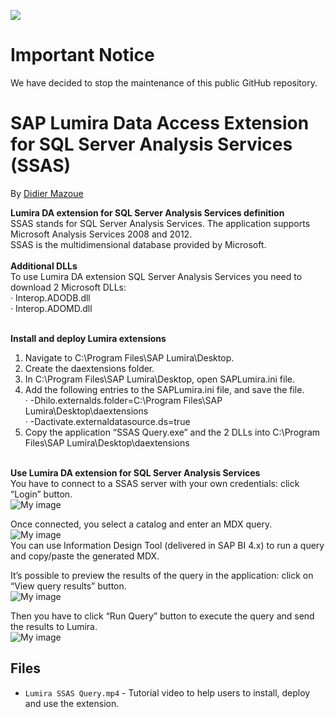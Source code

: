 ![](https://img.shields.io/badge/STATUS-NOT%20CURRENTLY%20MAINTAINED-red.svg?longCache=true&style=flat)

# Important Notice
We have decided to stop the maintenance of this public GitHub repository.

SAP Lumira Data Access Extension for SQL Server Analysis Services (SSAS)
===========================
By [Didier Mazoue](http://scn.sap.com/people/didier.mazoue)

<strong>Lumira DA extension for SQL Server Analysis Services definition</strong> <br>
SSAS stands for SQL Server Analysis Services. The application supports Microsoft Analysis Services 2008 and 2012.<br>
SSAS is the multidimensional database provided by Microsoft.<br><br>
<strong>Additional DLLs</strong><br>
To use Lumira DA extension SQL Server Analysis Services you need to download 2 Microsoft DLLs:<br>
· Interop.ADODB.dll<br>
· Interop.ADOMD.dll<br>
<br>

<strong>Install and deploy Lumira extensions</strong><br>
1. Navigate to C:\Program Files\SAP Lumira\Desktop.<br>
2. Create the daextensions folder.<br>
3. In C:\Program Files\SAP Lumira\Desktop, open SAPLumira.ini file.<br>
4. Add the following entries to the SAPLumira.ini file, and save the file.<br>
· -Dhilo.externalds.folder=C:\Program Files\SAP Lumira\Desktop\daextensions<br>
· -Dactivate.externaldatasource.ds=true<br>
5. Copy the application “SSAS Query.exe” and the 2 DLLs into C:\Program Files\SAP Lumira\Desktop\daextensions<br><br>

<strong>Use Lumira DA extension for SQL Server Analysis Services</strong><br>
You have to connect to a SSAS server with your own credentials: click “Login” button.<br>
![My image](https://github.com/SAP/lumira-extension-da-sql-server-analysis-services-ssas/blob/master/readmescreenshots/1.png)<br>

Once connected, you select a catalog and enter an MDX query.<br>
![My image](https://github.com/SAP/lumira-extension-da-sql-server-analysis-services-ssas/blob/master/readmescreenshots/2.png)<br>
You can use Information Design Tool (delivered in SAP BI 4.x) to run a query and copy/paste the generated MDX.<br>

It’s possible to preview the results of the query in the application: click on “View query results” button.<br>
![My image](https://github.com/SAP/lumira-extension-da-sql-server-analysis-services-ssas/blob/master/readmescreenshots/3.png)<br>

Then you have to click “Run Query” button to execute the query and send the results to Lumira.<br>
![My image](https://github.com/SAP/lumira-extension-da-sql-server-analysis-services-ssas/blob/master/readmescreenshots/4.png)<br>

Files
-----------
* `Lumira SSAS Query.mp4` - Tutorial video to help users to install, deploy and use the extension.
